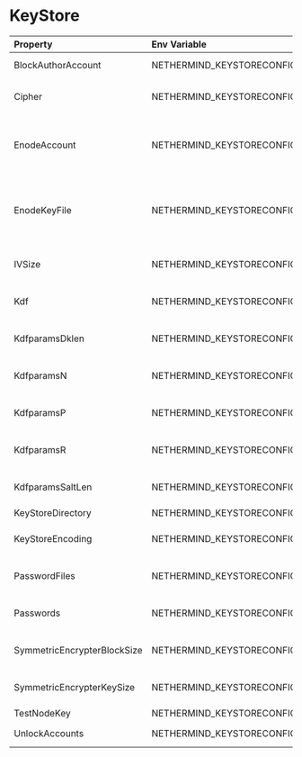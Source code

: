 # KeyStore

| Property                    | Env Variable                                          | Description                                                                                                                                                                                                                                                  | Default     |
|:----------------------------|:------------------------------------------------------|:-------------------------------------------------------------------------------------------------------------------------------------------------------------------------------------------------------------------------------------------------------------|:------------|
| BlockAuthorAccount          | NETHERMIND_KEYSTORECONFIG_BLOCKAUTHORACCOUNT          | Account to be used by the block author / coinbase, to be loaded from keystore                                                                                                                                                                                |             |
| Cipher                      | NETHERMIND_KEYSTORECONFIG_CIPHER                      | See https://github.com/ethereum/wiki/wiki/Web3-Secret-Storage-Definition                                                                                                                                                                                     | aes-128-ctr |
| EnodeAccount                | NETHERMIND_KEYSTORECONFIG_ENODEACCOUNT                | Account to be used by the node for network communication (enode), to be loaded from keystore. If neither this nor EnodeKeyFile is specified, the key for network communication will be autogenerated in 'node.key.plain' file.                               |             |
| EnodeKeyFile                | NETHERMIND_KEYSTORECONFIG_ENODEKEYFILE                | Path to key file to be used by the node for network communication (enode). If neither this nor EnodeAccount is specified, the key for network communication will be autogenerated in 'node.key.plain' file. If the file does not exist it will be generated. |             |
| IVSize                      | NETHERMIND_KEYSTORECONFIG_IVSIZE                      | See https://github.com/ethereum/wiki/wiki/Web3-Secret-Storage-Definition                                                                                                                                                                                     | 16          |
| Kdf                         | NETHERMIND_KEYSTORECONFIG_KDF                         | See https://github.com/ethereum/wiki/wiki/Web3-Secret-Storage-Definition                                                                                                                                                                                     | scrypt      |
| KdfparamsDklen              | NETHERMIND_KEYSTORECONFIG_KDFPARAMSDKLEN              | See https://github.com/ethereum/wiki/wiki/Web3-Secret-Storage-Definition                                                                                                                                                                                     | 32          |
| KdfparamsN                  | NETHERMIND_KEYSTORECONFIG_KDFPARAMSN                  | See https://github.com/ethereum/wiki/wiki/Web3-Secret-Storage-Definition                                                                                                                                                                                     | 262144      |
| KdfparamsP                  | NETHERMIND_KEYSTORECONFIG_KDFPARAMSP                  | See https://github.com/ethereum/wiki/wiki/Web3-Secret-Storage-Definition                                                                                                                                                                                     | 1           |
| KdfparamsR                  | NETHERMIND_KEYSTORECONFIG_KDFPARAMSR                  | See https://github.com/ethereum/wiki/wiki/Web3-Secret-Storage-Definition                                                                                                                                                                                     | 8           |
| KdfparamsSaltLen            | NETHERMIND_KEYSTORECONFIG_KDFPARAMSSALTLEN            | See https://github.com/ethereum/wiki/wiki/Web3-Secret-Storage-Definition                                                                                                                                                                                     | 32          |
| KeyStoreDirectory           | NETHERMIND_KEYSTORECONFIG_KEYSTOREDIRECTORY           | Directory to store keys in.                                                                                                                                                                                                                                  | keystore    |
| KeyStoreEncoding            | NETHERMIND_KEYSTORECONFIG_KEYSTOREENCODING            | See https://github.com/ethereum/wiki/wiki/Web3-Secret-Storage-Definition                                                                                                                                                                                     | UTF-8       |
| PasswordFiles               | NETHERMIND_KEYSTORECONFIG_PASSWORDFILES               | Password files storing passwords to unlock the accounts from the UnlockAccounts configuration item                                                                                                                                                           | []          |
| Passwords                   | NETHERMIND_KEYSTORECONFIG_PASSWORDS                   | Passwords to use to unlock accounts from the UnlockAccounts configuration item. Only used when no PasswordFiles provided.                                                                                                                                    | []          |
| SymmetricEncrypterBlockSize | NETHERMIND_KEYSTORECONFIG_SYMMETRICENCRYPTERBLOCKSIZE | See https://github.com/ethereum/wiki/wiki/Web3-Secret-Storage-Definition                                                                                                                                                                                     | 128         |
| SymmetricEncrypterKeySize   | NETHERMIND_KEYSTORECONFIG_SYMMETRICENCRYPTERKEYSIZE   | See https://github.com/ethereum/wiki/wiki/Web3-Secret-Storage-Definition                                                                                                                                                                                     | 128         |
| TestNodeKey                 | NETHERMIND_KEYSTORECONFIG_TESTNODEKEY                 | Plain private key to be used in test scenarios                                                                                                                                                                                                               |             |
| UnlockAccounts              | NETHERMIND_KEYSTORECONFIG_UNLOCKACCOUNTS              | Accounts to unlock on startup using provided PasswordFiles and Passwords                                                                                                                                                                                     | []          |

